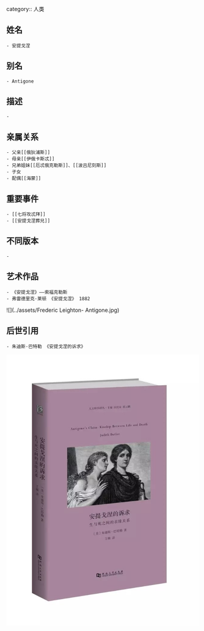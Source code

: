category:: 人类
## 姓名
	- 安提戈涅
## 别名
	- Antigone
## 描述
	-
## 亲属关系
	- 父亲[[俄狄浦斯]]
	- 母亲[[伊俄卡斯忒]]
	- 兄弟姐妹[[厄忒俄克勒斯]]、[[波吕尼刻斯]]
	- 子女
	- 配偶[[海蒙]]
## 重要事件
	- [[七将攻忒拜]]
	- [[安提戈涅葬兄]]
## 不同版本
	-
## 艺术作品
	- 《安提戈涅》——索福克勒斯
	- 弗雷德里克·莱顿 《安提戈涅》 1882
 ![](../assets/Frederic Leighton- Antigone.jpg)
## 后世引用
	- 朱迪斯·巴特勒 《安提戈涅的诉求》
 ![](../assets/巴特勒-《安提戈涅的诉求》.jpg)
